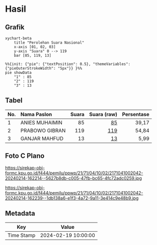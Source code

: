 # Hasil

## Grafik

```mermaid
xychart-beta
    title "Perolehan Suara Nasional"
    x-axis [01, 02, 03]
    y-axis "Suara" 0 --> 119
    bar [85, 119, 13]
```

```mermaid
%%{init: {"pie": {"textPosition": 0.5}, "themeVariables": {"pieOuterStrokeWidth": "5px"}} }%%
pie showData
    "1" : 85
    "2" : 119
    "3" : 13
```

## Tabel

| No. | Nama Paslon    | Suara | Suara (raw) | Persentase |
|:--- |:-------------- | -----:| -----------:| ----------:|
| 1   | ANIES MUHAIMIN | 85    | [85][p-1]   | 39,17      |
| 2   | PRABOWO GIBRAN | 119   | [119][p-2]  | 54,84      |
| 3   | GANJAR MAHFUD  | 13    | [13][p-3]   | 5,99       |


[p-1]: https://github.com/gigit-pemilu/pemilu-2024/blob/main/pilpres/hitung-suara/sub/21-kepulauan-riau/sub/71-kota-batam/sub/04-nongsa/sub/1002-batu-besar/sub/042-tps/sub/paslon-1.txt
[p-2]: https://github.com/gigit-pemilu/pemilu-2024/blob/main/pilpres/hitung-suara/sub/21-kepulauan-riau/sub/71-kota-batam/sub/04-nongsa/sub/1002-batu-besar/sub/042-tps/sub/paslon-2.txt
[p-3]: https://github.com/gigit-pemilu/pemilu-2024/blob/main/pilpres/hitung-suara/sub/21-kepulauan-riau/sub/71-kota-batam/sub/04-nongsa/sub/1002-batu-besar/sub/042-tps/sub/paslon-3.txt

## Foto C Plano

https://sirekap-obj-formc.kpu.go.id/f444/pemilu/ppwp/21/71/04/10/02/2171041002042-20240214-162214--5627b8db-c005-47fb-bc65-4fc72adc0259.jpg

https://sirekap-obj-formc.kpu.go.id/f444/pemilu/ppwp/21/71/04/10/02/2171041002042-20240214-162239--1db138a6-e1f3-4a72-9a11-3e414c9e48b9.jpg


## Metadata

| Key        | Value               |
| ---------- | ------------------- |
| Time Stamp | 2024-02-19 10:00:00 |



